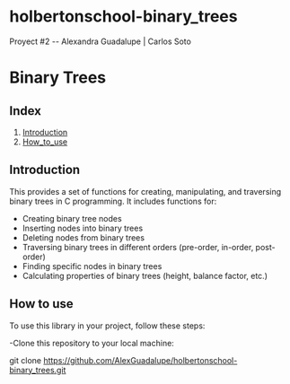 # holbertonschool-binary_trees
Proyect #2 -- Alexandra Guadalupe | Carlos Soto
# Binary Trees

## Index

1. [Introduction](#introduction)
2. [How_to_use](#howtouse)

## Introduction

This provides a set of functions for creating, manipulating, and traversing binary trees in C programming. It includes functions for:

- Creating binary tree nodes
- Inserting nodes into binary trees
- Deleting nodes from binary trees
- Traversing binary trees in different orders (pre-order, in-order, post-order)
- Finding specific nodes in binary trees
- Calculating properties of binary trees (height, balance factor, etc.)

## How to use 

To use this library in your project, follow these steps:

-Clone this repository to your local machine:

git clone https://github.com/AlexGuadalupe/holbertonschool-binary_trees.git
